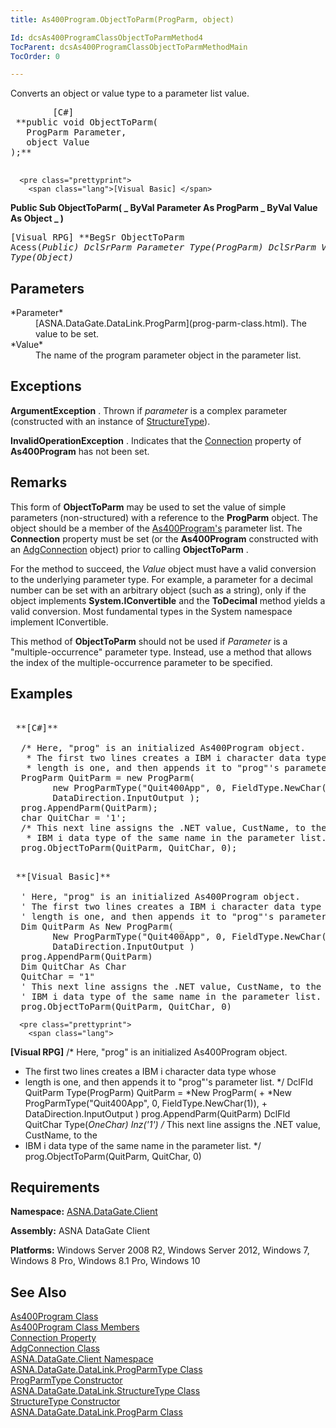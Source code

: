 ```yaml
---
title: As400Program.ObjectToParm(ProgParm, object)

Id: dcsAs400ProgramClassObjectToParmMethod4
TocParent: dcsAs400ProgramClassObjectToParmMethodMain
TocOrder: 0

---
```


Converts an object or value type to a parameter list value.
<pre class="prettyprint">
        <span class="lang">[C#]</span>
 **public void ObjectToParm(
   ProgParm Parameter,
   object Value
);** 
      </pre>
      <pre class="prettyprint">
        <span class="lang">[Visual Basic] </span>
 **Public Sub ObjectToParm( _
   ByVal Parameter As ProgParm _
   ByVal Value As Object _
)** 
      </pre>
      <pre class="prettyprint">
        <span class="lang">[Visual RPG]</span>
 **BegSr ObjectToParm Acess(*Public)
   DclSrParm Parameter Type(ProgParm)
   DclSrParm Value Type(*Object)** 
      </pre>

## Parameters

<dl>
        <dt>
          <span> *Parameter* 
          </span>
        </dt>
        <dd>
[ASNA.DataGate.DataLink.ProgParm](prog-parm-class.html).  The 
						value to be set.</dd>
        <dt>
 *Value* 
        </dt>
        <dd>The name of the program parameter object in the parameter list.
							</dd>
</dl>

## Exceptions

**ArgumentException** . Thrown if *parameter* is a complex parameter (constructed with an instance of [StructureType](structure-type-class.html)).

**InvalidOperationException** . Indicates that the [ Connection](as400program-class-connection-property.html) property of **As400Program** has not been set.
## Remarks

This form of **ObjectToParm** may be used to set the value of simple parameters (non-structured) with a reference to the **ProgParm** object. The object should be a member of the [ As400Program's](as400program-class.html) parameter list. The **Connection** property must be set (or the **As400Program** constructed with an [AdgConnection](adg-connection-class.html) object) prior to calling **ObjectToParm** .

For the method to succeed, the *Value* object must have a valid conversion to the underlying parameter type. For example, a parameter for a decimal number can be set with an arbitrary object (such as a string), only if the object implements **System.IConvertible** and the **ToDecimal** method yields a valid conversion. Most fundamental types in the System namespace implement IConvertible.

This method of **ObjectToParm** should not be used if *Parameter* is a "multiple-occurrence" parameter type. Instead, use a method that allows the index of the multiple-occurrence parameter to be specified.
## Examples

<pre>
        <span class="lang">
 **[C#]** 
        </span>
  /* Here, "prog" is an initialized As400Program object.
   * The first two lines creates a IBM i character data type whose
   * length is one, and then appends it to "prog"'s parameter list. */
  ProgParm QuitParm = new ProgParm(
        new ProgParmType("Quit400App", 0, FieldType.NewChar(1)),
        DataDirection.InputOutput );
  prog.AppendParm(QuitParm);
  char QuitChar = '1';
  /* This next line assigns the .NET value, CustName, to the
   * IBM i data type of the same name in the parameter list. */
  prog.ObjectToParm(QuitParm, QuitChar, 0);
</pre>
<pre>
        <span class="lang">
 **[Visual Basic]** 
        </span>
  ' Here, "prog" is an initialized As400Program object.
  ' The first two lines creates a IBM i character data type whose
  ' length is one, and then appends it to "prog"'s parameter list. */
  Dim QuitParm As New ProgParm( _
        New ProgParmType("Quit400App", 0, FieldType.NewChar(1)), _
        DataDirection.InputOutput )
  prog.AppendParm(QuitParm)
  Dim QuitChar As Char
  QuitChar = "1"
  ' This next line assigns the .NET value, CustName, to the
  ' IBM i data type of the same name in the parameter list. */
  prog.ObjectToParm(QuitParm, QuitChar, 0)</pre>
      <pre class="prettyprint">
        <span class="lang">
 **[Visual RPG]** 
  </span>/* Here, "prog" is an initialized As400Program object.
   * The first two lines creates a IBM i character data type whose
   * length is one, and then appends it to "prog"'s parameter list. */
  DclFld QuitParm Type(ProgParm)
  QuitParm = *New ProgParm( +
        *New ProgParmType("Quit400App", 0, FieldType.NewChar(1)), +
        DataDirection.InputOutput )
  prog.AppendParm(QuitParm)
  DclFld QuitChar Type(*OneChar) Inz('1')
  /* This next line assigns the .NET value, CustName, to the
   * IBM i data type of the same name in the parameter list. */
  prog.ObjectToParm(QuitParm, QuitChar, 0)</pre>

## Requirements

**Namespace:** [ASNA.DataGate.Client](datagate-client-namespace.html) 

**Assembly:** ASNA DataGate Client

**Platforms:** Windows Server 2008 R2, Windows Server 2012, Windows 7, Windows 8 Pro, Windows 8.1 Pro, Windows 10
## See Also


[As400Program Class](as400program-class.html)
      <br />
[As400Program Class Members](as400program-members.html)
      <br />
[Connection Property](as400program-class-connection-property.html)
      <br />
[AdgConnection Class](adg-connection-class.html)
      <br />
[ASNA.DataGate.Client Namespace](datagate-client-namespace.html)
      <br />
[ASNA.DataGate.DataLink.ProgParmType Class](prog-parm-type-class.html)
      <br />
[ProgParmType Constructor](prog-parm-type-class-prog-parm-type-constructor.html)
      <br />
[ASNA.DataGate.DataLink.StructureType Class](structure-type-class.html)
      <br />
      [StructureType 
					Constructor](structure-type-class.html)
      <br />
[ASNA.DataGate.DataLink.ProgParm Class](prog-parm-class.html)

